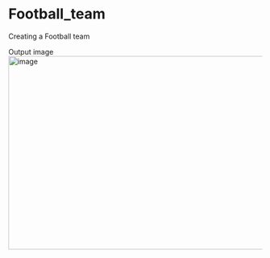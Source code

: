 # Football_team
Creating a Football team

Output image
<img width="622" height="385" alt="image" src="https://github.com/user-attachments/assets/8c77b064-6246-4c6f-b900-cb498b67bf5b" />
